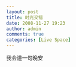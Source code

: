 ```yaml
---
layout: post
title: 时光交错
date: 2008-11-27 19:23
author: admin
comments: true
categories: [Live Space]
---
```

<div>我会道一句晚安</div>
